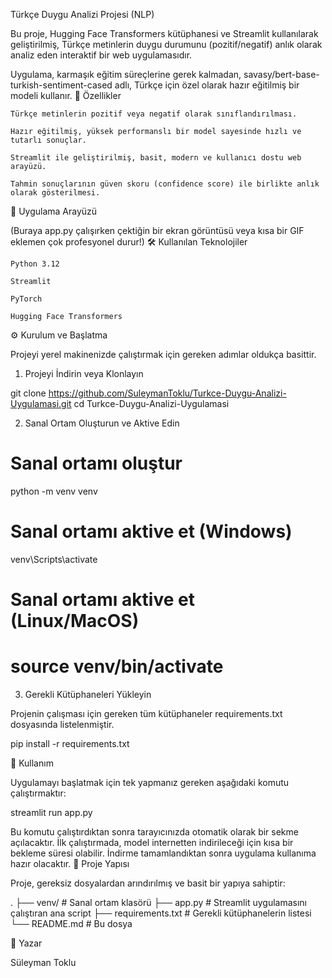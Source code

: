 Türkçe Duygu Analizi Projesi (NLP)

Bu proje, Hugging Face Transformers kütüphanesi ve Streamlit kullanılarak geliştirilmiş, Türkçe metinlerin duygu durumunu (pozitif/negatif) anlık olarak analiz eden interaktif bir web uygulamasıdır.

Uygulama, karmaşık eğitim süreçlerine gerek kalmadan, savasy/bert-base-turkish-sentiment-cased adlı, Türkçe için özel olarak hazır eğitilmiş bir modeli kullanır.
🚀 Özellikler

    Türkçe metinlerin pozitif veya negatif olarak sınıflandırılması.

    Hazır eğitilmiş, yüksek performanslı bir model sayesinde hızlı ve tutarlı sonuçlar.

    Streamlit ile geliştirilmiş, basit, modern ve kullanıcı dostu web arayüzü.

    Tahmin sonuçlarının güven skoru (confidence score) ile birlikte anlık olarak gösterilmesi.

📸 Uygulama Arayüzü

(Buraya app.py çalışırken çektiğin bir ekran görüntüsü veya kısa bir GIF eklemen çok profesyonel durur!)
🛠️ Kullanılan Teknolojiler

    Python 3.12

    Streamlit

    PyTorch

    Hugging Face Transformers

⚙️ Kurulum ve Başlatma

Projeyi yerel makinenizde çalıştırmak için gereken adımlar oldukça basittir.

1. Projeyi İndirin veya Klonlayın

git clone https://github.com/SuleymanToklu/Turkce-Duygu-Analizi-Uygulamasi.git
cd Turkce-Duygu-Analizi-Uygulamasi

2. Sanal Ortam Oluşturun ve Aktive Edin

# Sanal ortamı oluştur
python -m venv venv

# Sanal ortamı aktive et (Windows)
venv\Scripts\activate

# Sanal ortamı aktive et (Linux/MacOS)
# source venv/bin/activate

3. Gerekli Kütüphaneleri Yükleyin

Projenin çalışması için gereken tüm kütüphaneler requirements.txt dosyasında listelenmiştir.

pip install -r requirements.txt

🚀 Kullanım

Uygulamayı başlatmak için tek yapmanız gereken aşağıdaki komutu çalıştırmaktır:

streamlit run app.py

Bu komutu çalıştırdıktan sonra tarayıcınızda otomatik olarak bir sekme açılacaktır. İlk çalıştırmada, model internetten indirileceği için kısa bir bekleme süresi olabilir. İndirme tamamlandıktan sonra uygulama kullanıma hazır olacaktır.
📂 Proje Yapısı

Proje, gereksiz dosyalardan arındırılmış ve basit bir yapıya sahiptir:

.
├── venv/                 # Sanal ortam klasörü
├── app.py                # Streamlit uygulamasını çalıştıran ana script
├── requirements.txt      # Gerekli kütüphanelerin listesi
└── README.md             # Bu dosya

👤 Yazar

Süleyman Toklu
